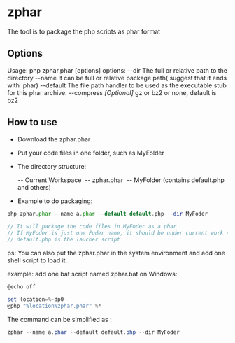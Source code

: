 # zphar
The tool is to package the php scripts as phar format



## Options

Usage: php zphar.phar [options]
options:
  --dir           The full or relative path to the directory
  --name          It can be full or relative package path( suggest that it ends with .phar)
  --default       The file path handler to be used as the executable stub for this phar archive.
  --compress      *[Optional]*  gz or bz2 or none, default is bz2



## How to use
- Download the zphar.phar

- Put your code files in one folder, such as MyFolder

- The directory structure:

  -- Current Workspace
  ​	-- zphar.phar
  ​	-- MyFolder (contains default.php and others)

- Example to do packaging:


```php
php zphar.phar --name a.phar --default default.php --dir MyFoder
  
// It will package the code files in MyFoder as a.phar
// If MyFoder is just one Foder name, it should be under current work space -- the directionary to execute the command.
// default.php is the laucher script
```

ps: You can also put the zphar.phar in the system environment and add one shell script to load it.

example: add one bat script named zphar.bat on Windows:

```powershell
@echo off

set location=%~dp0
@php "%location%zphar.phar" %*
```

The command can be simplified as :

```powershell
zphar --name a.phar --default default.php --dir MyFoder
```





